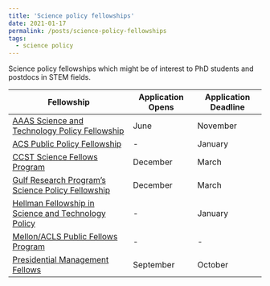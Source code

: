 ```yaml
---
title: 'Science policy fellowships'
date: 2021-01-17
permalink: /posts/science-policy-fellowships
tags:
  - science policy
---
```

Science policy fellowships which might be of interest to PhD students and postdocs in STEM fields.

| Fellowship | Application Opens | Application Deadline |
|---|---|---|
| [AAAS Science and Technology Policy Fellowship](aaas.org/programs/science-technology-policy-fellowships) | June | November |
| [ACS Public Policy Fellowship](https://www.acs.org/content/acs/en/policy/policyfellowships/programs.html) | - | January |
| [CCST Science Fellows Program](https://ccst.us/ccst-science-fellows-program/) | December | March |
| [Gulf Research Program’s Science Policy Fellowship](https://www.nationalacademies.org/gulf/fellowships-and-grants/science-policy-fellowship) | December | March |
| [Hellman Fellowship in Science and Technology Policy](https://www.amacad.org/about/fellowships) | - | January |
| [Mellon/ACLS Public Fellows Program](https://www.acls.org/programs/publicfellows/) | - | - |
| [Presidential Management Fellows](https://www.pmf.gov/) | September | October |